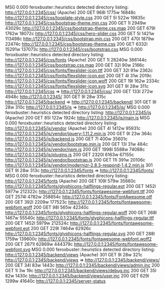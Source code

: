 MSG      0.000 feroxbuster::heuristics detected directory listing: http://127.0.0.1:2345/css/ (Apache)
200      GET      968l     1775w    16848c http://127.0.0.1:2345/css/tooplate-style.css
200      GET        5l      522w    19835c http://127.0.0.1:2345/css/bootstrap-theme.min.css
200      GET        1l     2949w    43029c http://127.0.0.1:2345/css/bootstrap-theme.css.map
200      GET      679l     1762w    18072c http://127.0.0.1:2345/css/hero-slider.css
200      GET        5l     1421w   113498c http://127.0.0.1:2345/css/bootstrap.min.css
200      GET      470l     1879w    22474c http://127.0.0.1:2345/css/bootstrap-theme.css
200      GET     6332l    15291w   137073c http://127.0.0.1:2345/css/bootstrap.css
MSG      0.000 feroxbuster::heuristics detected directory listing: http://127.0.0.1:2345/css/fonts (Apache)
200      GET        1l    28240w   366144c http://127.0.0.1:2345/css/bootstrap.css.map
200      GET       32l       90w     2166c http://127.0.0.1:2345/css/fonts/flexslider-icon.ttf
200      GET       32l       91w     2362c http://127.0.0.1:2345/css/fonts/flexslider-icon.eot
200      GET        4l       31w     2019c http://127.0.0.1:2345/css/fonts/flexslider-icon.woff
200      GET       19l      162w     2334c http://127.0.0.1:2345/css/fonts/flexslider-icon.svg
301      GET        9l       28w      311c http://127.0.0.1:2345/css => http://127.0.0.1:2345/css/
200      GET      133l      272w     4948c http://127.0.0.1:2345/
301      GET        9l       28w      315c http://127.0.0.1:2345/backend => http://127.0.0.1:2345/backend/
301      GET        9l       28w      310c http://127.0.0.1:2345/js => http://127.0.0.1:2345/js/
MSG      0.000 feroxbuster::heuristics detected directory listing: http://127.0.0.1:2345/js (Apache)
200      GET       85l      122w     1924c http://127.0.0.1:2345/js/main.js
MSG      0.000 feroxbuster::heuristics detected directory listing: http://127.0.0.1:2345/js/vendor (Apache)
200      GET        4l     1412w    95931c http://127.0.0.1:2345/js/vendor/jquery-1.11.2.min.js
200      GET        9l       23w      364c http://127.0.0.1:2345/js/backend.js
200      GET        7l      400w    35601c http://127.0.0.1:2345/js/vendor/bootstrap.min.js
200      GET       13l       31w      484c http://127.0.0.1:2345/js/vendor/npm.js
200      GET     1998l     5588w    74088c http://127.0.0.1:2345/js/plugins.js
200      GET     2320l     6163w    67155c http://127.0.0.1:2345/js/vendor/bootstrap.js
200      GET       11l      391w    20106c http://127.0.0.1:2345/js/vendor/modernizr-2.8.3-respond-1.4.2.min.js
301      GET        9l       28w      313c http://127.0.0.1:2345/fonts => http://127.0.0.1:2345/fonts/
MSG      0.000 feroxbuster::heuristics detected directory listing: http://127.0.0.1:2345/fonts (Apache)
200      GET      109l      579w    35660c http://127.0.0.1:2345/fonts/glyphicons-halflings-regular.eot
200      GET     1452l     5977w   212322c http://127.0.0.1:2345/fonts/fontawesome-webfont.ttf
200      GET     2574l     4782w   258854c http://127.0.0.1:2345/fonts/FontAwesome.otf
200      GET      392l     2209w   177523c http://127.0.0.1:2345/fonts/fontawesome-webfont.woff
200      GET       98l      565w    42340c http://127.0.0.1:2345/fonts/glyphicons-halflings-regular.woff
200      GET      268l     1467w    55540c http://127.0.0.1:2345/fonts/glyphicons-halflings-regular.ttf
200      GET     1452l     5979w   212524c http://127.0.0.1:2345/fonts/fontawesome-webfont.eot
200      GET      229l     7464w    62926c http://127.0.0.1:2345/fonts/glyphicons-halflings-regular.svg
200      GET      288l     1759w   139600c http://127.0.0.1:2345/fonts/fontawesome-webfont.woff2
200      GET     2671l    62869w   444379c http://127.0.0.1:2345/fonts/fontawesome-webfont.svg
MSG      0.000 feroxbuster::heuristics detected directory listing: http://127.0.0.1:2345/backend/views (Apache)
301      GET        9l       28w      321c http://127.0.0.1:2345/backend/views => http://127.0.0.1:2345/backend/views/
200      GET       34l       83w     1443c http://127.0.0.1:2345/backend/views/admin.inc
200      GET        1l        3w       19c http://127.0.0.1:2345/backend/views/debug.inc
200      GET       35l       82w     1430c http://127.0.0.1:2345/backend/views/user.inc
200      GET      629l     1299w    41640c http://127.0.0.1:2345/server-status
